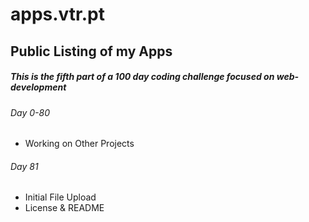 # apps.vtr.pt
## Public Listing of my Apps

##### This is the fifth part of a 100 day coding challenge focused on web-development

###### Day 0-80
- Working on Other Projects

###### Day 81
- Initial File Upload
- License & README